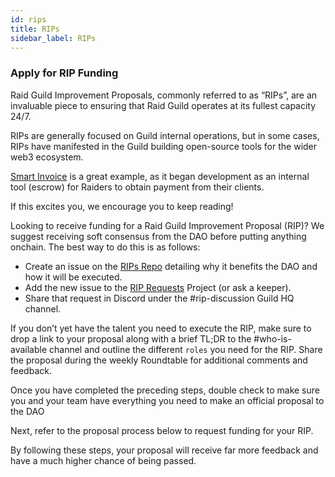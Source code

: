 ```yaml
---
id: rips
title: RIPs
sidebar_label: RIPs
---
```


### Apply for RIP Funding

Raid Guild Improvement Proposals, commonly referred to as “RIPs”, are an invaluable piece to ensuring that Raid Guild operates at its fullest capacity 24/7.  

RIPs are generally focused on Guild internal operations, but in some cases, RIPs have manifested in the Guild building open-source tools for the wider web3 ecosystem.  

[Smart Invoice](https://smartinvoice.xyz/) is a great example, as it began development as an internal tool (escrow) for Raiders to obtain payment from their clients.  

If this excites you, we encourage you to keep reading! 

Looking to receive funding for a Raid Guild Improvement Proposal (RIP)? We suggest receiving soft consensus from the DAO before putting anything onchain. The best way to do this is as follows:

-   Create an issue on the [RIPs Repo](https://github.com/raid-guild/RIPs/issues/new?assignees=&labels=RIP&template=rip-request.md&title=) detailing why it benefits the DAO and how it will be executed.
-   Add the new issue to the [RIP Requests](https://github.com/raid-guild/RIPs/projects/1) Project (or ask a keeper).
-   Share that request in Discord under the <span class='channels'>#rip-discussion</span> Guild HQ channel.

If you don’t yet have the talent you need to execute the RIP, make sure to drop a link to your proposal along with a brief TL;DR to the <span class='channels'>#who-is-available</span> channel and outline the different `roles` you need for the RIP.  Share the proposal during the weekly Roundtable for additional comments and feedback.

Once you have completed the preceding steps, double check to make sure you and your team have everything you need to make an official proposal to the DAO

Next, refer to the proposal process below to request funding for your RIP.

By following these steps, your proposal will receive far more feedback and have a much higher chance of being passed.
